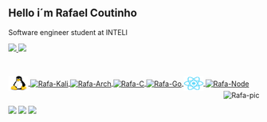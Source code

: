 ## Hello i´m Rafael Coutinho
<p>Software engineer student at INTELI</p>

<div>
<a href="https://github.com/c0utin">
<img height="120em" src="https://github-readme-stats.vercel.app/api/top-langs/?username=c0utin&layout=compact&langs_count=7&theme=dracula"/>
<img height="120em" src="https://github-readme-stats.vercel.app/api?username=c0utin&show_icons=true&theme=dracula&include_all_commits=true&count_private=true"/>
</div>

  ##
  
  <div style="display: inline_block"><br>
  <img align="center" alt="Rafa-Linux" height="30" width="40" src="https://raw.githubusercontent.com/devicons/devicon/1119b9f84c0290e0f0b38982099a2bd027a48bf1/icons/linux/linux-original.svg">
  <img align="center" alt="Rafa-Kali" height="30" width="40" src="https://raw.githubusercontent.com/lukas-w/font-logos/7f4c5a21ce7f71f30c082c4c28b57cf38f464912/vectors/kali-linux.svg">
  <img align="center" alt="Rafa-Arch" height="30" width="40" src="https://icon.icepanel.io/Technology/svg/Arch-Linux.svg">
  <img align="center" alt="Rafa-C" height="30" width="40" src="https://cdn.jsdelivr.net/gh/devicons/devicon/icons/c/c-original.svg">
  <img align="center" alt="Rafa-Go" height="30" width="40" src="https://cdn.jsdelivr.net/gh/devicons/devicon/icons/go/go-original.svg">
  <img align="center" alt="Rafa-React" height="30" width="40" src="https://raw.githubusercontent.com/devicons/devicon/1119b9f84c0290e0f0b38982099a2bd027a48bf1/icons/react/react-original.svg">
  <img align="center" alt="Rafa-Node" height="30" width="40" src="https://cdn.jsdelivr.net/gh/devicons/devicon/icons/nodejs/nodejs-plain.svg">
  <img align="right" alt="Rafa-pic" height="150" style="border-radius:50 px;" src="https://media.licdn.com/dms/image/D4D03AQFZLnTySOVCtA/profile-displayphoto-shrink_800_800/0/1682441582735?e=1709769600&v=beta&t=rXaKZwAJjNU2CErLKBiWvtL2ObhVbGRYObIKGDZeSEw">
</div>


  ##
 
<div> 
 <a href="https://instagram.com/rcoutin" target="_blank"><img src="https://img.shields.io/badge/social-instagram-pink" target="_blank"></a> 
 <a href= "https://www.linkedin.com/in/rafael-coutinho2004" target="_blank"><img src="https://img.shields.io/badge/linkedin-connect-blue" target="_blank"></a> 
  <a href= "https://www.inteli.edu.br/" target="_blank"><img src="https://img.shields.io/badge/school-inteli-purple"></a>  
</div>
